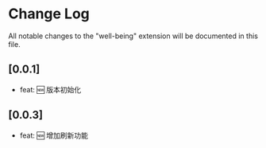 # Change Log

All notable changes to the "well-being" extension will be documented in this file.


## [0.0.1]

- feat: 🆕 版本初始化

## [0.0.3]
- feat: 🆕 增加刷新功能
